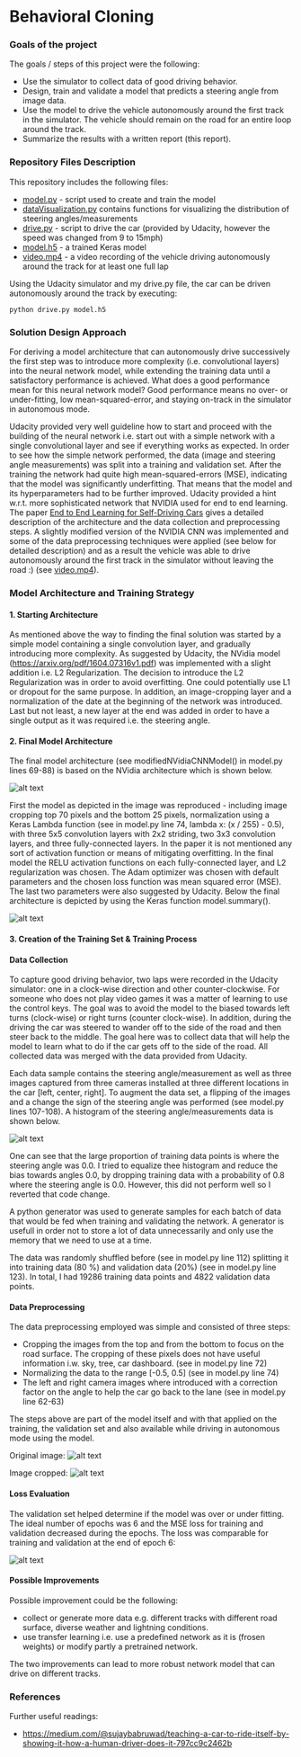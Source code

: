 # **Behavioral Cloning** 

[//]: # (Image References)

[image1]: ./images/nVidia_model.png
[image2]: ./images/architecture.png
[image3]: ./images/figure_1.png
[image4]: ./images/figure_2.png
[image5]: ./images/center.jpg
[image6]: ./images/center-cropped.jpg


### Goals of the project

The goals / steps of this project were the following:

* Use the simulator to collect data of good driving behavior.
* Design, train and validate a model that predicts a steering angle from image data.
* Use the model to drive the vehicle autonomously around the first track in the simulator. The vehicle should remain on the road for an entire loop around the track.
* Summarize the results with a written report (this report).

### Repository Files Description

This repository includes the following files:

* [model.py](https://github.com/frtunikj/sdc_behavioral_cloning/blob/master/model.py) - script used to create and train the model
* [dataVisualization.py](https://github.com/frtunikj/sdc_behavioral_cloning/blob/master/dataVisualization.py) contains functions for visualizing the distribution of steering angles/measurements
* [drive.py](https://github.com/frtunikj/sdc_behavioral_cloning/blob/master/drive.py) - script to drive the car (provided by Udacity, however the speed was changed from 9 to 15mph)
* [model.h5](https://github.com/frtunikj/sdc_behavioral_cloning/blob/master/model.h5) - a trained Keras model
* [video.mp4](https://github.com/frtunikj/sdc_behavioral_cloning/blob/master/video.mp4) - a video recording of the vehicle driving autonomously around the track for at least one full lap

Using the Udacity simulator and my drive.py file, the car can be driven autonomously around the track by executing:

```
python drive.py model.h5
```
### Solution Design Approach

For deriving a model architecture that can autonomously drive successively the first step was to introduce more complexity (i.e. convolutional layers) into the neural network model, while extending the training data until a satisfactory performance is achieved. What does a good performance mean for this neural network model? Good performance means no over- or under-fitting, low mean-squared-error, and staying on-track in the simulator in autonomous mode.

Udacity provided very well guideline how to start and proceed with the building of the neural network i.e. start out with a simple network with a single convolutional layer and see if everything works as expected. In order to see how the simple network performed, the data (image and steering angle measurements) was split into a training and validation set. After the training the network had quite high mean-squared-errors (MSE), indicating that the model was significantly underfitting. That means that the model and its hyperparameters had to be further improved. Udacity provided a hint w.r.t. more sophisticated network that NVIDIA used for end to end learning. The paper [End to End Learning for Self-Driving Cars](https://arxiv.org/pdf/1604.07316v1.pdf) gives a detailed description of the architecture and the data collection and preprocessing steps. A slightly modified version of the NVIDIA CNN was implemented and some of the data preprocessing techniques were applied (see below for detailed description) and as a result the vehicle was able to drive autonomously around the first track in the simulator without leaving the road :) (see [video.mp4](https://github.com/frtunikj/sdc_behavioral_cloning/blob/master/video.mp4)).

### Model Architecture and Training Strategy

#### 1. Starting Architecture 

As mentioned above the way to finding the final solution was started by a simple model containing a single convolution layer, and gradually introducing more complexity. As suggested by Udacity, the NVidia model (https://arxiv.org/pdf/1604.07316v1.pdf) was implemented with a slight addition i.e. L2 Regularization. The decision to introduce the L2 Regularization was in order to avoid overfitting. One could potentially use L1 or dropout for the same purpose. In addition, an image-cropping layer and a normalization of the date at the beginning of the network was introduced. Last but not least, a new layer at the end was added in order to have a single output as it was required i.e. the steering angle. 

#### 2. Final Model Architecture

The final model architecture (see modifiedNVidiaCNNModel() in model.py lines 69-88) is based on the NVidia architecture which is shown below. 

![alt text][image1]

First the model as depicted in the image was reproduced - including image cropping top 70 pixels and the bottom 25 pixels, normalization using a Keras Lambda function (see in model.py line 74, lambda x: (x / 255) - 0.5), with three 5x5 convolution layers with 2x2 striding, two 3x3 convolution layers, and three fully-connected layers. In the paper it is not mentioned any sort of activation function or means of mitigating overfitting. In the final model the RELU activation functions on each fully-connected layer, and L2 regularization was chosen. The Adam optimizer was chosen with default parameters and the chosen loss function was mean squared error (MSE). The last two parameters were also suggested by Udacity. Below the final architecture is depicted by using the Keras function model.summary().

![alt text][image2]

#### 3. Creation of the Training Set & Training Process

#### Data Collection

To capture good driving behavior, two laps were recorded in the Udacity simulator: one in a clock-wise direction and other counter-clockwise. For someone who does not play video games it was a matter of learning to use the control keys. The goal was to avoid the model to the biased towards left turns (clock-wise) or right turns (counter clock-wise). In addition, during the driving the car was steered to wander off to the side of the road and then steer back to the middle. The goal here was to collect data that will help the model to learn what to do if the car gets off to the side of the road. All collected data was merged with the data provided from Udacity. 

Each data sample contains the steering angle/measurement as well as three images captured from three cameras installed at three different locations in the car [left, center, right]. To augment the data set, a flipping of the images and a change the sign of the steering angle was performed (see model.py lines 107-108). A histogram of the steering angle/measurements data is shown below.

![alt text][image3]

One can see that the large proportion of training data points is where the steering angle was 0.0. I tried to equalize thee histogram and reduce the bias towards angles 0.0, by dropping training data with a probability of 0.8 where the steering angle is 0.0. However, this did not perform well so I reverted that code change.   

A python generator was used to generate samples for each batch of data that would be fed when training and validating the network. A generator is usefull in order not to store a lot of data 
unnecessarily and only use the memory that we need to use at a time. 

The data was randomly shuffled before (see in model.py line 112) splitting it into training data (80 %) and validation data (20%) (see in model.py line 123). In total, I had 19286 training data points and 4822 validation data points. 

#### Data Preprocessing

The data preprocessing employed was simple and consisted of three steps:

* Cropping the images from the top and from the bottom to focus on the road surface. The cropping of these pixels does not have useful information i.w. sky, tree, car dashboard. (see in model.py line 72)
* Normalizing the data to the range [-0.5, 0.5] (see in model.py line 74)
* The left and right camera images where introduced with a correction factor on the angle to help the car go back to the lane (see in model.py line 62-63)

The steps above are part of the model itself and with that applied on the training, the validation set and also available while driving in autonomous mode using the model.

Original image:
![alt text][image5]

Image cropped:
![alt text][image6]

#### Loss Evaluation

The validation set helped determine if the model was over or under fitting. The ideal number of epochs was 6 and the MSE loss for training and validation decreased during the epochs. The loss was comparable for training and validation at the end of epoch 6:

![alt text][image4]

#### Possible Improvements

Possible improvement could be the following:

* collect or generate more data e.g. different tracks with different road surface, diverse weather and lightning conditions. 
* use transfer learning i.e. use a predefined network as it is (frosen weights) or modify partly a pretrained network.

The two improvements can lead to more robust network model that can drive on different tracks. 
###  References

Further useful readings:

* https://medium.com/@sujaybabruwad/teaching-a-car-to-ride-itself-by-showing-it-how-a-human-driver-does-it-797cc9c2462b